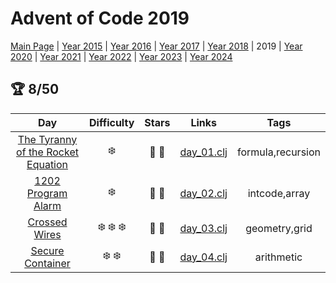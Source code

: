 # Advent of Code 2019

[Main Page](https://adventofcode.com/2019) | [Year 2015](/src/aoclj/year_2015/) | [Year 2016](/src/aoclj/year_2016/) | [Year 2017](/src/aoclj/year_2017/) | [Year 2018](/src/aoclj/year_2018/) | 2019 | [Year 2020](/src/aoclj/year_2020/) | [Year 2021](/src/aoclj/year_2021/) | [Year 2022](/src/aoclj/year_2022/) | [Year 2023](/src/aoclj/year_2023/) | [Year 2024](/src/aoclj/year_2024/)

## :trophy: 8/50

| Day | Difficulty | Stars | Links | Tags |
|:---: | :---: | :---: | :---: | :----: |
[The Tyranny of the Rocket Equation](http://www.adventofcode.com/2019/day/1)|:snowflake:|:star2: :star2:|[day_01.clj](/src/aoclj/year_2019/day_01.clj)|formula,recursion
[1202 Program Alarm](http://www.adventofcode.com/2019/day/2)|:snowflake:|:star2: :star2:|[day_02.clj](/src/aoclj/year_2019/day_02.clj)|intcode,array
[Crossed Wires](http://www.adventofcode.com/2019/day/3)|:snowflake: :snowflake: :snowflake:|:star2: :star2:|[day_03.clj](/src/aoclj/year_2019/day_03.clj)|geometry,grid
[Secure Container](http://www.adventofcode.com/2019/day/4)|:snowflake: :snowflake:|:star2: :star2:|[day_04.clj](/src/aoclj/year_2019/day_04.clj)|arithmetic
